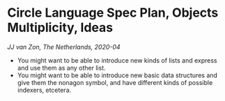 Circle Language Spec Plan, Objects Multiplicity, Ideas
===============================
*JJ van Zon, The Netherlands, 2020-04*

* You might want to be able to introduce new kinds of lists and express and use them as any other list.
* You might want to be able to introduce new basic data structures and give them the nonagon symbol, and have different kinds of possible indexers, etcetera.
